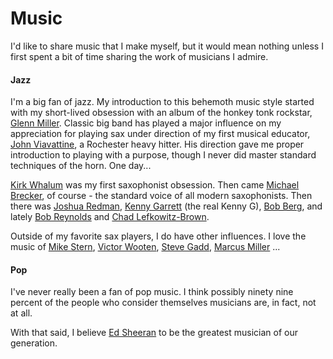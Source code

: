 # Music

I'd like to share music that I make myself, but it would mean nothing unless I first spent a bit of time sharing the work of musicians I admire.

#### Jazz

I'm a big fan of jazz. My introduction to this behemoth music style started with my short-lived obsession with an album of the honkey tonk rockstar, [Glenn Miller](https://en.wikipedia.org/wiki/Glenn_Miller). Classic big band has played a major influence on my appreciation for playing sax under direction of my first musical educator, [John Viavattine](https://en.wikipedia.org/wiki/John_Viavattine), a Rochester heavy hitter. His direction gave me proper introduction to playing with a purpose, though I never did master standard techniques of the horn. One day...

[Kirk Whalum](https://en.wikipedia.org/wiki/Kirk_Whalum) was my first saxophonist obsession. Then came [Michael Brecker](https://en.wikipedia.org/wiki/Michael_Brecker), of course - the standard voice of all modern saxophonists. Then there was [Joshua Redman](https://en.wikipedia.org/wiki/Joshua_Redman), [Kenny Garrett](https://en.wikipedia.org/wiki/Kenny_Garrett) \(the real Kenny G\), [Bob Berg](https://en.wikipedia.org/wiki/Bob_Berg), and lately [Bob Reynolds](https://en.wikipedia.org/wiki/Bob_Reynolds_%28saxophonist%29) and [Chad Lefkowitz-Brown](https://en.wikipedia.org/wiki/Chad_Lefkowitz-Brown).

Outside of my favorite sax players, I do have other influences. I love the music of [Mike Stern](http://www.mikestern.org/), [Victor Wooten](https://www.victorwooten.com/), [Steve Gadd](https://www.drstevegadd.com/), [Marcus Miller](http://www.marcusmiller.com/) ...

#### Pop

I've never really been a fan of pop music. I think possibly ninety nine percent of the people who consider themselves musicians are, in fact, not at all.

With that said, I believe [Ed Sheeran](http://www.edsheeran.com/) to be the greatest musician of our generation.
